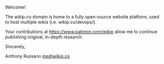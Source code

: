 Welcome!

The wikip.co domain is home to a fully open-source website platform, used to host multiple wikis (i.e. wikip.co/devops/).

Your contributions at https://www.patreon.com/wikip allow me to continue publishing original, in-depth research.

Sincerely,

Anthony Russano 
me@wikip.co
